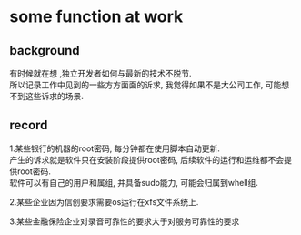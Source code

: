 # some function at work  

## background  
有时候就在想 ,独立开发者如何与最新的技术不脱节.  
所以记录工作中见到的一些方方面面的诉求, 我觉得如果不是大公司工作, 可能想不到这些诉求的场景.  

## record  
1.某些银行的机器的root密码, 每分钟都在使用脚本自动更新.  
产生的诉求就是软件只在安装阶段提供root密码, 后续软件的运行和运维都不会提供root密码.  
软件可以有自己的用户和属组, 并具备sudo能力, 可能会归属到whell组.  

2.某些企业因为信创要求需要os运行在xfs文件系统上.  

3.某些金融保险企业对录音可靠性的要求大于对服务可靠性的要求  


